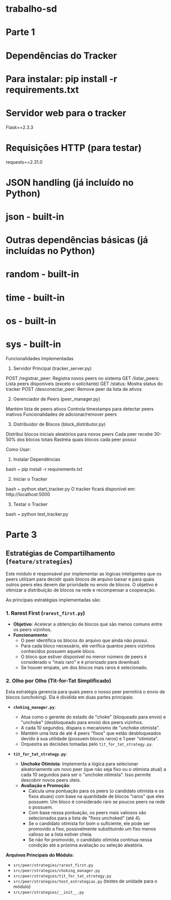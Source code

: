 # trabalho-sd

# Parte 1

# Dependências do Tracker
# Para instalar: pip install -r requirements.txt

# Servidor web para o tracker
Flask==2.3.3

# Requisições HTTP (para testar)
requests==2.31.0

# JSON handling (já incluído no Python)
# json - built-in

# Outras dependências básicas (já incluídas no Python)
# random - built-in
# time - built-in
# os - built-in
# sys - built-in

Funcionalidades Implementadas
1. Servidor Principal (tracker_server.py)

POST /registrar_peer: Registra novos peers no sistema
GET /listar_peers: Lista peers disponíveis (exceto o solicitante)
GET /status: Mostra status do tracker
POST /desconectar_peer: Remove peer da lista de ativos

2. Gerenciador de Peers (peer_manager.py)

Mantém lista de peers ativos
Controla timestamps para detectar peers inativos
Funcionalidades de adicionar/remover peers

3. Distribuidor de Blocos (block_distributor.py)

Distribui blocos iniciais aleatórios para novos peers
Cada peer recebe 30-50% dos blocos totais
Rastreia quais blocos cada peer possui

Como Usar:

1. Instalar Dependências

bash ~ pip install -r requirements.txt

2. Iniciar o Tracker

bash ~ python start_tracker.py
O tracker ficará disponível em: http://localhost:5000

3. Testar o Tracker

bash ~ python test_tracker.py

# Parte 3

## Estratégias de Compartilhamento (`feature/strategies`)

Este módulo é responsável por implementar as lógicas inteligentes que os peers utilizam para decidir quais blocos de arquivo baixar e para quais outros peers eles devem dar prioridade no envio de blocos. O objetivo é otimizar a distribuição de blocos na rede e recompensar a cooperação.

As principais estratégias implementadas são:

### 1. Rarest First (`rarest_first.py`)

* **Objetivo**: Acelerar a obtenção de blocos que são menos comuns entre os peers vizinhos.
* **Funcionamento**:
    * O peer identifica os blocos do arquivo que ainda não possui.
    * Para cada bloco necessário, ele verifica quantos peers vizinhos conhecidos possuem aquele bloco.
    * O bloco que estiver disponível no menor número de peers é considerado o "mais raro" e é priorizado para download.
    * Se houver empate, um dos blocos mais raros é selecionado.

### 2. Olho por Olho (Tit-for-Tat Simplificado)

Esta estratégia gerencia para quais peers o nosso peer permitirá o envio de blocos (unchoking). Ela é dividida em duas partes principais:

* **`choking_manager.py`**:
    * Atua como o gerente do estado de "choke" (bloqueado para envio) e "unchoke" (desbloqueado para envio) dos peers vizinhos.
    * A cada 10 segundos, dispara o mecanismo de "unchoke otimista".
    * Mantém uma lista de até 4 peers "fixos" que estão desbloqueados devido à sua utilidade (possuem blocos raros) e 1 peer "otimista".
    * Orquestra as decisões tomadas pelo `tit_for_tat_strategy.py`.

* **`tit_for_tat_strategy.py`**:
    * **Unchoke Otimista**: Implementa a lógica para selecionar aleatoriamente um novo peer (que não seja fixo ou o otimista atual) a cada 10 segundos para ser o "unchoke otimista". Isso permite descobrir novos peers úteis.
    * **Avaliação e Promoção**:
        * Calcula uma pontuação para os peers (o candidato otimista e os fixos atuais) com base na quantidade de blocos "raros" que eles possuem. Um bloco é considerado raro se poucos peers na rede o possuem.
        * Com base nessa pontuação, os peers mais valiosos são selecionados para a lista de "fixos unchoked" (até 4).
        * Se o candidato otimista for bom o suficiente, ele pode ser promovido a fixo, possivelmente substituindo um fixo menos valioso se a lista estiver cheia.
        * Se não for promovido, o candidato otimista continua nessa condição até a próxima avaliação ou seleção aleatória.

**Arquivos Principais do Módulo:**
* `src/peer/strategies/rarest_first.py`
* `src/peer/strategies/choking_manager.py`
* `src/peer/strategies/tit_for_tat_strategy.py`
* `src/peer/strategies/test_estrategias.py` (testes de unidade para o módulo)
* `src/peer/strategies/__init__.py`
